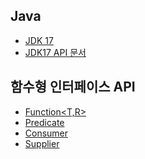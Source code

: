 Java
---------------
* [JDK 17](https://www.oracle.com/java/technologies/downloads/#jdk17-windows)
* [JDK17 API 문서](https://docs.oracle.com/en/java/javase/17/docs/api/index.html)


함수형 인터페이스 API
-------------------
* [Function<T,R>](https://docs.oracle.com/en/java/javase/17/docs/api/java.base/java/util/function/Function.html)
* [Predicate<T>](https://docs.oracle.com/en/java/javase/17/docs/api/java.base/java/util/function/Predicate.html)
* [Consumer<T>](https://docs.oracle.com/en/java/javase/17/docs/api/java.base/java/util/function/Consumer.html)
* [Supplier<T>](https://docs.oracle.com/en/java/javase/17/docs/api/java.base/java/util/function/Supplier.html)
